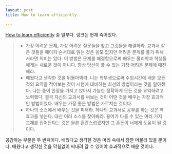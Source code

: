 ```yaml
---
layout: post
title: How to learn efficiently

---
```

[How to learn efficiently](http://lemire.me/blog/archives/2014/12/30/how-to-learn-efficiently/) 중 일부다. 링크는 현재 죽어있다.

> * 가장 어려운 문제, 가장 어려운 질문들을 찾고 그것들을 해결하라. 교과서 같은 것들을 페이지 순서대로 읽는 것은 쓸모 없지만 어려운 문제를 풀기 위해서라면 의미는 있다. 이 방법은 문제를 해결함으로써 배우는 물리학과 학생들에게는 새로운 것이 아니다. 항상 당신이 풀 수 있는 가장 어려운 문제에 매진해라.  
> * 배웠다고 생각한 것을 뒤돌아봐라. 나는 학부생으로써 수업시간에 배운 모든 것의 요약을 적어보는 것이 시험에 대비하는 최선의 방법이라는 것을 알아챘다. 나는 종이 한장을 가지고 앉아서 가능한 정확하게 모든 것을 요약하려고 노력했다. 결국 자신의 교과서를 써보는 것이 어떤 것을 배우는 가장 효과적인 방법이었다. 배우는 가장 좋은 방법은 가르치는 것이다.
> *  하나의 소스에서 배우는 것을 피해라. 하나의 교과서로 공부를 하는 것은 역효과를 낳는다. 대신 여러 소스를 찾아봐라. 용어가 다를 수 있는 여러 가지 교재를 집어든다는 것은 물론 혼란스럽겠지만 그 혼돈이 너에게 도움이 될 것이다.

공감하는 부분은 두 번째이다. 배웠다고 생각한 것은 머리 속에서 잠깐 머물러 있을 뿐이다. 배웠다고 생각한 것을 막힘없이 써내려 갈 수 있어야 효과적으로 배운 것이다.
